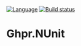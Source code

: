 [![Language](http://gh-toprated.info/Badges/LanguageBadge?user=GHPReporter&repo=Ghpr.NUnit)](https://github.com/GHPReporter/Ghpr.NUnit)
[![Build status](https://ci.appveyor.com/api/projects/status/edl1eag5luk5v4xs?svg=true)](https://ci.appveyor.com/project/elv1s42/ghpr-nunit)

# Ghpr.NUnit
